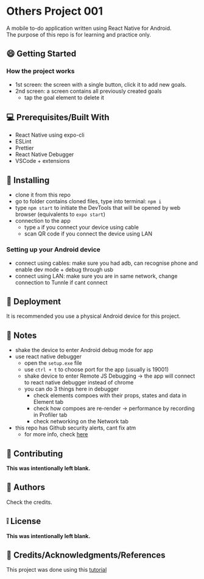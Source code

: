 # **Others Project 001**

A mobile to-do application written using React Native for Android.\
The purpose of this repo is for learning and practice only.

## :smile: **Getting Started**

### How the project works

- 1st screen: the screen with a single button, click it to add new goals.
- 2nd screen: a screen contains all previously created goals
  - tap the goal element to delete it

## :computer: **Prerequisites/Built With**

- React Native using expo-cli
- ESLint
- Prettier
- React Native Debugger
- VSCode + extensions

## :page_facing_up: **Installing**

- clone it from this repo
- go to folder contains cloned files, type into terminal: `npm i`
- type `npm start` to initiate the DevTools that will be opened by web browser (equivalents to `expo start`)
- connection to the app
  - type `a` if you connect your device using cable
  - scan QR code if you connect the device using LAN

### Setting up your Android device

- connect using cables: make sure you had adb, can recognise phone and enable dev mode + debug through usb
- connect using LAN: make sure you are in same network, change connection to Tunnle if cant connect

## :car: **Deployment**

It is recommended you use a physical Android device for this project.

## :memo: **Notes**

- shake the device to enter Android debug mode for app
- use react native debugger
  - open the `setup.exe` file
  - use `ctrl + t` to choose port for the app (usually is 19001)
  - shake device to enter Remote JS Debugging -> the app will connect to react native debugger instead of chrome
  - you can do 3 things here in debugger
    - check elements compoes with their props, states and data in Element tab
    - check how compoes are re-render -> performance by recording in Profiler tab
    - check networking on the Network tab
- this repo has Github security alerts, cant fix atm
  - for more info, check [here](https://medium.com/codebrace/what-is-npm-audit-fix-bf1d7efefff7)
    

## :bell: **Contributing**

**This was intentionally left blank.**

## :speech_balloon: **Authors**

Check the credits.

## :grey_exclamation: **License**

**This was intentionally left blank.**

## :email: **Credits/Acknowledgments/References**

This project was done using this [tutorial](https://www.youtube.com/watch?v=qSRrxpdMpVc)
